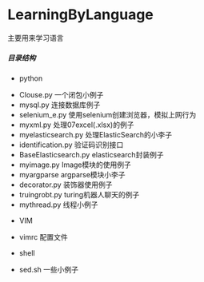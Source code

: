 # LearningByLanguage
主要用来学习语言


##### 目录结构
+ python
 - Clouse.py      一个闭包小例子  
 - mysql.py       连接数据库例子
 - selenium_e.py   使用selenium创建浏览器，模拟上网行为
 - myxml.py        处理07excel(.xlsx)的例子
 - myelasticsearch.py   处理ElasticSearch的小李子
 - identification.py    验证码识别接口
 - BaseElasticsearch.py   elasticsearch封装例子
 - myimage.py          Image模块的使用例子
 - myargparse          argparse模块小李子
 - decorator.py          装饰器使用例子
 - truingrobt.py         turing机器人聊天的例子
 - mythread.py          线程小例子
+ VIM
 - vimrc         配置文件

+ shell
 - sed.sh         一些小例子
